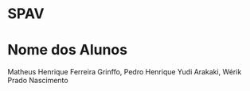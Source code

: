 # SPAV

# Nome dos Alunos
Matheus Henrique Ferreira Grinffo, 
Pedro Henrique Yudi Arakaki, 
Wérik Prado Nascimento
